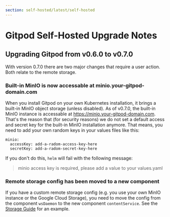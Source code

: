 ```yaml
---
section: self-hosted/latest/self-hosted
---
```


<script context="module">
  export const prerender = true;
</script>

# Gitpod Self-Hosted Upgrade Notes

## Upgrading Gitpod from v0.6.0 to v0.7.0

With version 0.7.0 there are two major changes that require a user action. Both relate to the remote storage.

### Built-in MinIO is now accessable at minio.your-gitpod-domain.com

When you install Gitpod on your own Kubernetes installation, it brings a built-in MinIO object storage (unless disabled). As of v0.7.0, the built-in MinIO instance is accessable at https://minio.your-gitpod-domain.com. That's the reason that (for security reasons) we do not set a default access and secret key for the built-in MinIO installation anymore. That means, you need to add your own random keys in your values files like this:

```
minio:
  accessKey: add-a-radom-access-key-here
  secretKey: add-a-radom-secret-key-here
```

If you don't do this, `helm` will fail with the following message:

> minio access key is required, please add a value to your values.yaml

### Remote storage config has been moved to a new component

If you have a custom remote storage config (e.g. you use your own MinIO instance or the Google Cloud Storage), you need to move the config from the component `wsDaemon` to the new component `contentService`. See the [Storage Guide](./storage) for an example.
